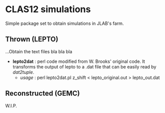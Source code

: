 # CLAS12 simulations
Simple package set to obtain simulations in JLAB's farm.
## Thrown (LEPTO)
...Obtain the text files bla bla bla
- **lepto2dat** : perl code modified from W. Brooks' original code. It transforms the output of lepto to a .dat file that can be easily read by *dat2tuple*.
    - *usage* : perl lepto2dat.pl z_shift < lepto_original.out > lepto_out.dat
## Reconstructed (GEMC)
W.I.P.
